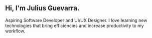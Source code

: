## Hi, I'm Julius Guevarra.

Aspiring Software Developer and UI/UX Designer. I love learning new technologies that bring efficiencies and increase productivity to my workflow.
